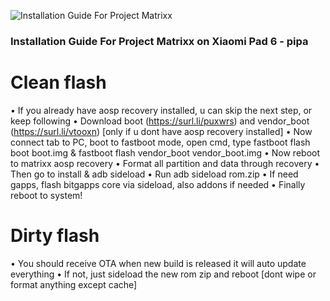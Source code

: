 ![Installation Guide For Project Matrixx](https://github.com/ProjectMatrixx/android/raw/refs/heads/15.0/Banner.png)
### Installation Guide For Project Matrixx on Xiaomi Pad 6 - pipa
 
# Clean flash
• If you already have aosp recovery installed, u can skip the next step, or keep following
• Download boot (https://surl.li/puxwrs) and vendor_boot (https://surl.li/vtooxn) [only if u dont have aosp recovery installed]
• Now connect tab to PC, boot to fastboot mode, open cmd, type fastboot flash boot boot.img & fastboot flash vendor_boot vendor_boot.img 
• Now reboot to matrixx aosp recovery
• Format all partition and data through recovery 
• Then go to install & adb sideload
• Run adb sideload rom.zip
• If need gapps, flash bitgapps core via sideload, also addons if needed
• Finally reboot to system!

# Dirty flash
• You should receive OTA when new build is released it will auto update everything
• If not, just sideload the new rom zip and reboot [dont wipe or format anything except cache]
